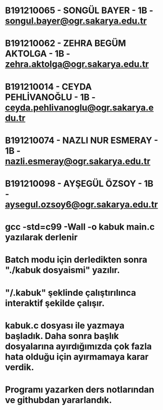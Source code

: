 # B191210065 - SONGÜL BAYER - 1B - songul.bayer@ogr.sakarya.edu.tr
# B191210062 - ZEHRA BEGÜM AKTOLGA - 1B - zehra.aktolga@ogr.sakarya.edu.tr
# B191210014 - CEYDA PEHLİVANOĞLU - 1B - ceyda.pehlivanoglu@ogr.sakarya.edu.tr
# B191210074 - NAZLI NUR ESMERAY - 1B - nazli.esmeray@ogr.sakarya.edu.tr
# B191210098 - AYŞEGÜL ÖZSOY - 1B - aysegul.ozsoy6@ogr.sakarya.edu.tr

# gcc -std=c99 -Wall -o kabuk main.c yazılarak derlenir
# Batch modu için derledikten sonra "./kabuk dosyaismi" yazılır.
# "/.kabuk" şeklinde çalıştırılınca interaktif şekilde çalışır.
# kabuk.c dosyası ile yazmaya başladık. Daha sonra başlık dosyalarına ayırdığımızda çok fazla hata olduğu için ayırmamaya karar verdik.
# Programı yazarken ders notlarından ve githubdan yararlandık.

